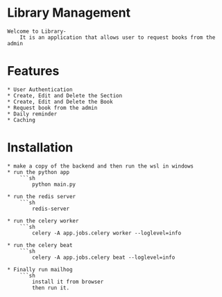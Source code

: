 # Library Management 
    Welcome to Library-
        It is an application that allows user to request books from the admin 

# Features
    * User Authentication
    * Create, Edit and Delete the Section
    * Create, Edit and Delete the Book
    * Request book from the admin
    * Daily reminder
    * Caching


# Installation
    * make a copy of the backend and then run the wsl in windows
    * run the python app
        ```sh
            python main.py

    * run the redis server
        ```sh
            redis-server

    * run the celery worker
        ```sh
            celery -A app.jobs.celery worker --loglevel=info

    * run the celery beat
        ```sh
            celery -A app.jobs.celery beat --loglevel=info

    * Finally run mailhog
        ```sh
            install it from browser
            then run it.


